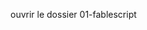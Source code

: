 ouvrir le dossier 01-fablescript



<!-- REMOVE 
Initialisez un nouveau projet en F# avec la commande dotnet de type console.
```powershell
PS \> dotnet new console -lang F# -n fablescript
```

Ouvrir dans VS Code
```powershell
PS \> code .\fablescript
```

Executez l'application pour vérifier que la compilation F# est bien exécutée.
```powershell
PS \> dotnet run

Hello World from F#!
```

Ajoutez le package nuget dotnet-fable.
- Créer un fichier paket.dependencies
```powershell
PS \> dotnet add .\fablescript.fsproj  package dotnet-fable
```

Ce package ajout une extention à la CLI dotnet.
```xml
  <ItemGroup>
    <PackageReference Include="dotnet-fable" Version="1.3.10" />
  </ItemGroup>
```


 -->
